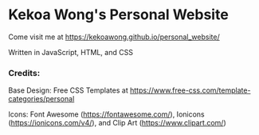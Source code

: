 # Kekoa Wong's Personal Website

Come visit me at https://kekoawong.github.io/personal_website/

Written in JavaScript, HTML, and CSS

### Credits:

Base Design: Free CSS Templates at https://www.free-css.com/template-categories/personal 

Icons: Font Awesome (https://fontawesome.com/), Ionicons (https://ionicons.com/v4/), and Clip Art (https://www.clipart.com/)
